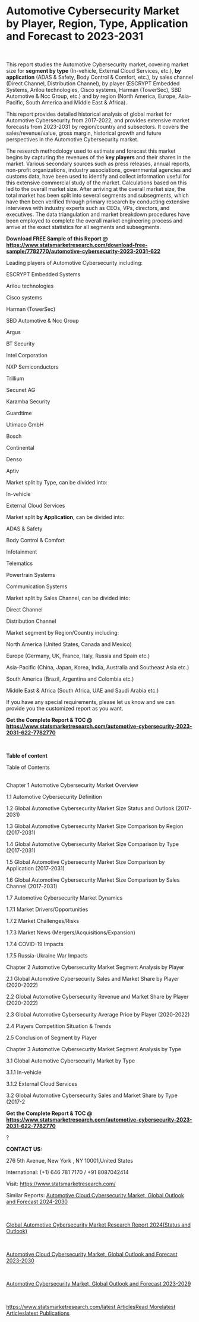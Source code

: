 <h1>Automotive Cybersecurity Market by Player, Region, Type, Application and Forecast to 2023-2031</h1><br/><p>This report studies the Automotive Cybersecurity market, covering market size for <strong>segment by type</strong> (In-vehicle, External Cloud Services, etc.), <strong>by application</strong> (ADAS & Safety, Body Control & Comfort, etc.), by sales channel (Direct Channel, Distribution Channel), by player (ESCRYPT Embedded Systems, Arilou technologies, Cisco systems, Harman (TowerSec), SBD Automotive & Ncc Group, etc.) and by region (North America, Europe, Asia-Pacific, South America and Middle East & Africa).</p>
 
 
 
 <p>This report provides detailed historical analysis of global market for Automotive Cybersecurity from 2017-2022, and provides extensive market forecasts from 2023-2031 by region/country and subsectors. It covers the sales/revenue/value, gross margin, historical growth and future perspectives in the Automotive Cybersecurity market.</p>
 
 
 
 <p>The research methodology used to estimate and forecast this market begins by capturing the revenues of the <strong>key players</strong> and their shares in the market. Various secondary sources such as press releases, annual reports, non-profit organizations, industry associations, governmental agencies and customs data, have been used to identify and collect information useful for this extensive commercial study of the market. Calculations based on this led to the overall market size. After arriving at the overall market size, the total market has been split into several segments and subsegments, which have then been verified through primary research by conducting extensive interviews with industry experts such as CEOs, VPs, directors, and executives. The data triangulation and market breakdown procedures have been employed to complete the overall market engineering process and arrive at the exact statistics for all segments and subsegments.</p>
 
 
 
 <p><strong>Download FREE Sample of this Report @ <a href="https://www.statsmarketresearch.com/download-free-sample/7782770/automotive-cybersecurity-2023-2031-622">https://www.statsmarketresearch.com/download-free-sample/7782770/automotive-cybersecurity-2023-2031-622</a></strong></p>
 
 
 
 <p>Leading players of Automotive Cybersecurity including:</p>
 
 
 
 <p>ESCRYPT Embedded Systems</p>
 
 
 
 <p>Arilou technologies</p>
 
 
 
 <p>Cisco systems</p>
 
 
 
 <p>Harman (TowerSec)</p>
 
 
 
 <p>SBD Automotive & Ncc Group</p>
 
 
 
 <p>Argus</p>
 
 
 
 <p>BT Security</p>
 
 
 
 <p>Intel Corporation</p>
 
 
 
 <p>NXP Semiconductors</p>
 
 
 
 <p>Trillium</p>
 
 
 
 <p>Secunet AG</p>
 
 
 
 <p>Karamba Security</p>
 
 
 
 <p>Guardtime</p>
 
 
 
 <p>Utimaco GmbH</p>
 
 
 
 <p>Bosch</p>
 
 
 
 <p>Continental</p>
 
 
 
 <p>Denso</p>
 
 
 
 <p>Aptiv</p>
 
 
 
 <p>Market split by Type, can be divided into:</p>
 
 
 
 <p>In-vehicle</p>
 
 
 
 <p>External Cloud Services</p>
 
 
 
 <p>Market split <strong>by Application</strong>, can be divided into:</p>
 
 
 
 <p>ADAS & Safety</p>
 
 
 
 <p>Body Control & Comfort</p>
 
 
 
 <p>Infotainment</p>
 
 
 
 <p>Telematics</p>
 
 
 
 <p>Powertrain Systems</p>
 
 
 
 <p>Communication Systems</p>
 
 
 
 <p>Market split by Sales Channel, can be divided into:</p>
 
 
 
 <p>Direct Channel</p>
 
 
 
 <p>Distribution Channel</p>
 
 
 
 <p>Market segment by Region/Country including:</p>
 
 
 
 <p>North America (United States, Canada and Mexico)</p>
 
 
 
 <p>Europe (Germany, UK, France, Italy, Russia and Spain etc.)</p>
 
 
 
 <p>Asia-Pacific (China, Japan, Korea, India, Australia and Southeast Asia etc.)</p>
 
 
 
 <p>South America (Brazil, Argentina and Colombia etc.)</p>
 
 
 
 <p>Middle East & Africa (South Africa, UAE and Saudi Arabia etc.)</p>
 
 
 
 <p>If you have any special requirements, please let us know and we can provide you the customized report as you want.</p>
 
 
 
 <div><b>Get the Complete Report & TOC @ <a href="https://www.statsmarketresearch.com/automotive-cybersecurity-2023-2031-622-7782770">https://www.statsmarketresearch.com/automotive-cybersecurity-2023-2031-622-7782770</a></b></div>
 
 
 
 <p><br />
 
 <b>Table of content</b></p>
 
 
 
 <p>Table of Contents<br />
 
 <br />
 
 Chapter 1 Automotive Cybersecurity Market Overview<br />
 
 1.1 Automotive Cybersecurity Definition<br />
 
 1.2 Global Automotive Cybersecurity Market Size Status and Outlook (2017-2031)<br />
 
 1.3 Global Automotive Cybersecurity Market Size Comparison by Region (2017-2031)<br />
 
 1.4 Global Automotive Cybersecurity Market Size Comparison by Type (2017-2031)<br />
 
 1.5 Global Automotive Cybersecurity Market Size Comparison by Application (2017-2031)<br />
 
 1.6 Global Automotive Cybersecurity Market Size Comparison by Sales Channel (2017-2031)<br />
 
 1.7 Automotive Cybersecurity Market Dynamics<br />
 
 1.7.1 Market Drivers/Opportunities<br />
 
 1.7.2 Market Challenges/Risks<br />
 
 1.7.3 Market News (Mergers/Acquisitions/Expansion)<br />
 
 1.7.4 COVID-19 Impacts<br />
 
 1.7.5 Russia-Ukraine War Impacts<br />
 
 Chapter 2 Automotive Cybersecurity Market Segment Analysis by Player<br />
 
 2.1 Global Automotive Cybersecurity Sales and Market Share by Player (2020-2022)<br />
 
 2.2 Global Automotive Cybersecurity Revenue and Market Share by Player (2020-2022)<br />
 
 2.3 Global Automotive Cybersecurity Average Price by Player (2020-2022)<br />
 
 2.4 Players Competition Situation & Trends<br />
 
 2.5 Conclusion of Segment by Player<br />
 
 Chapter 3 Automotive Cybersecurity Market Segment Analysis by Type<br />
 
 3.1 Global Automotive Cybersecurity Market by Type<br />
 
 3.1.1 In-vehicle<br />
 
 3.1.2 External Cloud Services<br />
 
 3.2 Global Automotive Cybersecurity Sales and Market Share by Type (2017-2</p>
 
 
 
 <div><b>Get the Complete Report & TOC @ <a href="https://www.statsmarketresearch.com/automotive-cybersecurity-2023-2031-622-7782770">https://www.statsmarketresearch.com/automotive-cybersecurity-2023-2031-622-7782770</a></b></div>
 
 
 
 <p>? </p>
 
 
 
 <p><b>CONTACT US:</b><br />
 
 276 5th Avenue, New York , NY 10001,United States<br />
 
 International: (+1) 646 781 7170 / +91 8087042414<br />
 
 Visit: <a href="https://www.statsmarketresearch.com/">https://www.statsmarketresearch.com/</a><br />
 
 Similar Reports: <a href="https://www.statsmarketresearch.com/automotive-cybersecurity-2023-2031-622-7782770">Automotive Cloud Cybersecurity Market, Global Outlook and Forecast 2024-2030</a><br />
 
 <br />
 
 <a href="https://www.statsmarketresearch.com/automotive-cybersecurity-2023-2031-622-7782770">Global Automotive Cybersecurity Market Research Report 2024(Status and Outlook)</a><br />
 
 <br />
 
 <a href="https://www.statsmarketresearch.com/automotive-cybersecurity-2023-2031-622-7782770">Automotive Cloud Cybersecurity Market, Global Outlook and Forecast 2023-2030</a><br />
 
 <br />
 
 <a href="https://www.statsmarketresearch.com/automotive-cybersecurity-2023-2031-622-7782770">Automotive Cybersecurity Market, Global Outlook and Forecast 2023-2029</a><br />
 
 <br />
 
 <a href="https://gyeongbokgung.com">https://www.statsmarketresearch.com/</a><a href="https://hallyeomaritime.com">latest Articles</a><a href="https://jingwansa.com">Read More</a><a href="https://nguoiviet.jp/">latest Articles</a><a href="https://www.intelmarketresearch.com/">latest Publications</a></p>